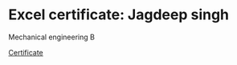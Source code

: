 # Excel certificate: Jagdeep singh
Mechanical engineering B

[Certificate](https://drive.google.com/file/d/1LIaYNFwbjdxUbLBXVSZIWusmNIROS_UT/view?usp=drivesdk)
